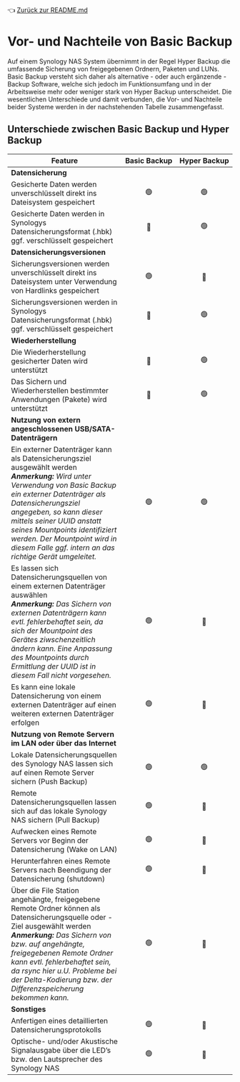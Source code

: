👈 [Zurück zur README.md](README.md)

# Vor- und Nachteile von Basic Backup
Auf einem Synology NAS System übernimmt in der Regel Hyper Backup die umfassende Sicherung von freigegebenen Ordnern, Paketen und LUNs. Basic Backup versteht sich daher als alternative - oder auch ergänzende - Backup Software, welche sich jedoch im Funktionsumfang und in der Arbeitsweise mehr oder weniger stark von Hyper Backup unterscheidet. Die wesentlichen Unterschiede und damit verbunden, die Vor- und Nachteile beider Systeme werden in der nachstehenden Tabelle zusammengefasst.  

## Unterschiede zwischen Basic Backup und Hyper Backup

| Feature |	Basic&nbsp;Backup	| Hyper&nbsp;Backup |
| --- | :---: | :---: |
| **Datensicherung** |
| Gesicherte Daten werden unverschlüsselt direkt ins Dateisystem gespeichert | 🟢 | 🟢 |
| Gesicherte Daten werden in Synologys Datensicherungsformat (.hbk) ggf. verschlüsselt gespeichert | 🔴 | 🟢 |
| **Datensicherungsversionen** |
| Sicherungsversionen werden unverschlüsselt direkt ins Dateisystem unter Verwendung von Hardlinks gespeichert | 🟢 | 🔴 |
| Sicherungsversionen werden in Synologys Datensicherungsformat (.hbk) ggf. verschlüsselt gespeichert | 🔴 | 🟢 |
| **Wiederherstellung** |
| Die Wiederherstellung gesicherter Daten wird unterstützt	| 🔴 | 🟢 |
| Das Sichern und Wiederherstellen bestimmter Anwendungen (Pakete) wird unterstützt	 | 🔴 | 🟢 |
| **Nutzung von extern angeschlossenen USB/SATA-Datenträgern** |
| Ein externer Datenträger kann als Datensicherungsziel ausgewählt werden<br />***Anmerkung:** Wird unter Verwendung von Basic Backup ein externer Datenträger als Datensicherungsziel angegeben, so kann dieser mittels seiner UUID anstatt seines Mountpoints identifiziert werden. Der Mountpoint wird in diesem Falle ggf. intern an das richtige Gerät umgeleitet.* | 🟢 | 🟢 |
| Es lassen sich Datensicherungsquellen von einem externen Datenträger auswählen<br />***Anmerkung:** Das Sichern von externen Datenträgern kann evtl. fehlerbehaftet sein, da sich der Mountpoint des Gerätes ziwschenzeitlich ändern kann. Eine Anpassung des Mountpoints durch Ermittlung der UUID ist in diesem Fall nicht vorgesehen.* | 🟢 | 🔴 |
| Es kann eine lokale Datensicherung von einem externen Datenträger auf einen weiteren externen Datenträger erfolgen | 🟢 | 🔴 |
| **Nutzung von Remote Servern im LAN oder über das Internet** |
| Lokale Datensicherungsquellen des Synology NAS lassen sich auf einen Remote Server sichern (Push Backup) | 🟢 | 🟢 |
| Remote Datensicherungsquellen lassen sich auf das lokale Synology NAS sichern (Pull Backup) | 🟢 | 🔴 |
| Aufwecken eines Remote Servers vor Beginn der Datensicherung (Wake on LAN) | 🟢 | 🔴 |
| Herunterfahren eines Remote Servers nach Beendigung der Datensicherung (shutdown) | 🟢 | 🔴 |
| Über die File Station angehängte, freigegebene Remote Ordner können als Datensicherungsquelle oder -Ziel ausgewählt werden<br />***Anmerkung:** Das Sichern von bzw. auf angehängte, freigegebenen Remote Ordner kann evtl. fehlerbehaftet sein, da rsync hier u.U. Probleme bei der Delta-Kodierung bzw. der Differenzspeicherung bekommen kann.*| 🟢 | 🔴 |
| **Sonstiges** |
| Anfertigen eines detaillierten Datensicherungsprotokolls | 🟢 | 🔴 |
| Optische- und/oder Akustische Signalausgabe über die LED’s bzw. den Lautsprecher des Synology NAS | 🟢 | 🔴 |

